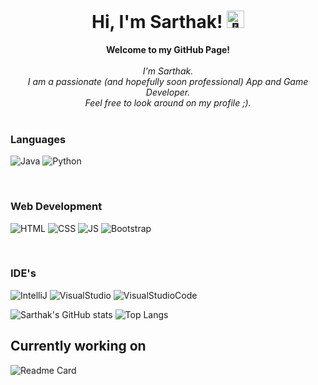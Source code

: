 <h1 align="center">Hi, I'm Sarthak! <img src="https://em-content.zobj.net/source/animated-noto-color-emoji/356/waving-hand_light-skin-tone_1f44b-1f3fb_1f3fb.gif" width="28px" alt="👋"></h1>
<p align="center">
    <b>Welcome to my GitHub Page!</b><br><br>
    <i>
        I'm Sarthak.<br>
        I am a passionate (and hopefully soon professional) App and Game Developer.<br>
        Feel free to look around on my profile ;).<br>
    </i><br>
</p>

### Languages
![Java](https://img.shields.io/badge/java-black?style=for-the-badge&logo=oracle)
![Python](https://img.shields.io/badge/python-black?style=for-the-badge&logo=python)

<br>

### Web Development
![HTML](https://img.shields.io/badge/HTML5-black?style=for-the-badge&logo=html5&logoColor=orange)
![CSS](https://img.shields.io/badge/CSS-black?&style=for-the-badge&logo=css3&logoColor=blue)
![JS](https://img.shields.io/badge/JavaScript-black?style=for-the-badge&logo=javascript&logoColor=yellow)
![Bootstrap](https://img.shields.io/badge/Bootstrap-black?style=for-the-badge&logo=bootstrap&logoColor=purple)

<br>

### IDE's
![IntelliJ](https://img.shields.io/badge/IntelliJ_IDEA-000000.svg?style=for-the-badge&logo=intellij-idea&logoColor=white)
![VisualStudio](https://img.shields.io/badge/Visual_Studio-black?style=for-the-badge&logo=visual%20studio&logoColor=purple)
![VisualStudioCode](https://img.shields.io/badge/Visual_Studio_Code-black?style=for-the-badge&logo=visual%20studio%20code&logoColor=blue)

![Sarthak's GitHub stats](https://github-readme-stats.vercel.app/api?username=Sarthak-07&show_icons=true&theme=dark) ![Top Langs](https://github-readme-stats.vercel.app/api/top-langs/?username=Sarthak-07&theme=dark)

<h2>Currently working on</h2>

![Readme Card](https://github-readme-stats.vercel.app/api/pin/?username=Sarthak-07&repo=SkyblockRemake&theme=dark)





